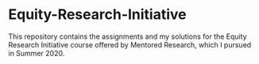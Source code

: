 # Equity-Research-Initiative
This repository contains the assignments and my solutions for the Equity Research Initiative course offered by Mentored Research, which I pursued in Summer 2020. 
